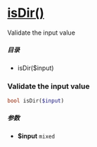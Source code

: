 [isDir()](http://twinh.github.com/widget/api/isDir)
===================================================

Validate the input value

##### 目录
* isDir($input)

### Validate the input value
```php
bool isDir($input)
```

##### 参数
* **$input** `mixed` 

